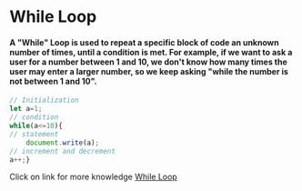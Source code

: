 # While Loop
#### A "While" Loop is used to repeat a specific block of code an unknown number of times, until a condition is met. For example, if we want to ask a user for a number between 1 and 10, we don't know how many times the user may enter a larger number, so we keep asking "while the number is not between 1 and 10".

```javascript
// Initialization
let a=1;
// condition
while(a<=10){
// statement
    document.write(a);
// increment and decrement
a++;}
```

Click on link for more knowledge [While Loop](../js/26.while%20loop.js)